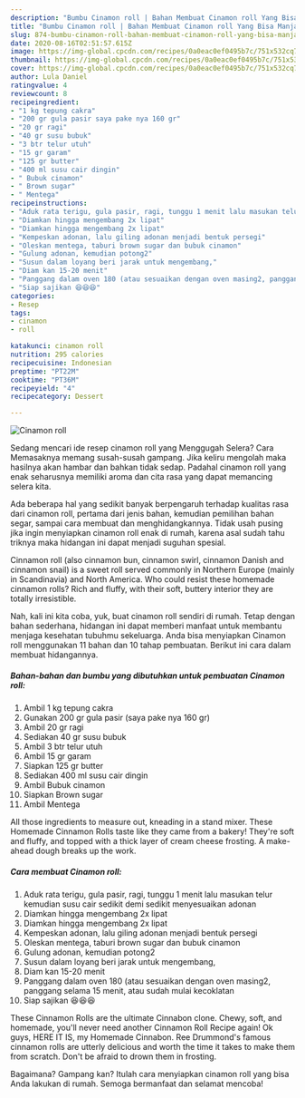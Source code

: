 ```yaml
---
description: "Bumbu Cinamon roll | Bahan Membuat Cinamon roll Yang Bisa Manjain Lidah"
title: "Bumbu Cinamon roll | Bahan Membuat Cinamon roll Yang Bisa Manjain Lidah"
slug: 874-bumbu-cinamon-roll-bahan-membuat-cinamon-roll-yang-bisa-manjain-lidah
date: 2020-08-16T02:51:57.615Z
image: https://img-global.cpcdn.com/recipes/0a0eac0ef0495b7c/751x532cq70/cinamon-roll-foto-resep-utama.jpg
thumbnail: https://img-global.cpcdn.com/recipes/0a0eac0ef0495b7c/751x532cq70/cinamon-roll-foto-resep-utama.jpg
cover: https://img-global.cpcdn.com/recipes/0a0eac0ef0495b7c/751x532cq70/cinamon-roll-foto-resep-utama.jpg
author: Lula Daniel
ratingvalue: 4
reviewcount: 8
recipeingredient:
- "1 kg tepung cakra"
- "200 gr gula pasir saya pake nya 160 gr"
- "20 gr ragi"
- "40 gr susu bubuk"
- "3 btr telur utuh"
- "15 gr garam"
- "125 gr butter"
- "400 ml susu cair dingin"
- " Bubuk cinamon"
- " Brown sugar"
- " Mentega"
recipeinstructions:
- "Aduk rata terigu, gula pasir, ragi, tunggu 1 menit lalu masukan telur kemudian susu cair sedikit demi sedikit menyesuaikan adonan"
- "Diamkan hingga mengembang 2x lipat"
- "Diamkan hingga mengembang 2x lipat"
- "Kempeskan adonan, lalu giling adonan menjadi bentuk persegi"
- "Oleskan mentega, taburi brown sugar dan bubuk cinamon"
- "Gulung adonan, kemudian potong2"
- "Susun dalam loyang beri jarak untuk mengembang,"
- "Diam kan 15-20 menit"
- "Panggang dalam oven 180 (atau sesuaikan dengan oven masing2, panggang selama 15 menit, atau sudah mulai kecoklatan"
- "Siap sajikan 😆😆😆"
categories:
- Resep
tags:
- cinamon
- roll

katakunci: cinamon roll 
nutrition: 295 calories
recipecuisine: Indonesian
preptime: "PT22M"
cooktime: "PT36M"
recipeyield: "4"
recipecategory: Dessert

---
```



![Cinamon roll](https://img-global.cpcdn.com/recipes/0a0eac0ef0495b7c/751x532cq70/cinamon-roll-foto-resep-utama.jpg)

Sedang mencari ide resep cinamon roll yang Menggugah Selera? Cara Memasaknya memang susah-susah gampang. Jika keliru mengolah maka hasilnya akan hambar dan bahkan tidak sedap. Padahal cinamon roll yang enak seharusnya memiliki aroma dan cita rasa yang dapat memancing selera kita.

Ada beberapa hal yang sedikit banyak berpengaruh terhadap kualitas rasa dari cinamon roll, pertama dari jenis bahan, kemudian pemilihan bahan segar, sampai cara membuat dan menghidangkannya. Tidak usah pusing jika ingin menyiapkan cinamon roll enak di rumah, karena asal sudah tahu triknya maka hidangan ini dapat menjadi suguhan spesial.

Cinnamon roll (also cinnamon bun, cinnamon swirl, cinnamon Danish and cinnamon snail) is a sweet roll served commonly in Northern Europe (mainly in Scandinavia) and North America. Who could resist these homemade cinnamon rolls? Rich and fluffy, with their soft, buttery interior they are totally irresistible.


Nah, kali ini kita coba, yuk, buat cinamon roll sendiri di rumah. Tetap dengan bahan sederhana, hidangan ini dapat memberi manfaat untuk membantu menjaga kesehatan tubuhmu sekeluarga. Anda bisa menyiapkan Cinamon roll menggunakan 11 bahan dan 10 tahap pembuatan. Berikut ini cara dalam membuat hidangannya.

<!--inarticleads1-->

##### Bahan-bahan dan bumbu yang dibutuhkan untuk pembuatan Cinamon roll:

1. Ambil 1 kg tepung cakra
1. Gunakan 200 gr gula pasir (saya pake nya 160 gr)
1. Ambil 20 gr ragi
1. Sediakan 40 gr susu bubuk
1. Ambil 3 btr telur utuh
1. Ambil 15 gr garam
1. Siapkan 125 gr butter
1. Sediakan 400 ml susu cair dingin
1. Ambil  Bubuk cinamon
1. Siapkan  Brown sugar
1. Ambil  Mentega


All those ingredients to measure out, kneading in a stand mixer. These Homemade Cinnamon Rolls taste like they came from a bakery! They&#39;re soft and fluffy, and topped with a thick layer of cream cheese frosting. A make-ahead dough breaks up the work. 

<!--inarticleads2-->

##### Cara membuat Cinamon roll:

1. Aduk rata terigu, gula pasir, ragi, tunggu 1 menit lalu masukan telur kemudian susu cair sedikit demi sedikit menyesuaikan adonan
1. Diamkan hingga mengembang 2x lipat
1. Diamkan hingga mengembang 2x lipat
1. Kempeskan adonan, lalu giling adonan menjadi bentuk persegi
1. Oleskan mentega, taburi brown sugar dan bubuk cinamon
1. Gulung adonan, kemudian potong2
1. Susun dalam loyang beri jarak untuk mengembang,
1. Diam kan 15-20 menit
1. Panggang dalam oven 180 (atau sesuaikan dengan oven masing2, panggang selama 15 menit, atau sudah mulai kecoklatan
1. Siap sajikan 😆😆😆


These Cinnamon Rolls are the ultimate Cinnabon clone. Chewy, soft, and homemade, you&#39;ll never need another Cinnamon Roll Recipe again! Ok guys, HERE IT IS, my Homemade Cinnabon. Ree Drummond&#39;s famous cinnamon rolls are utterly delicious and worth the time it takes to make them from scratch. Don&#39;t be afraid to drown them in frosting. 

Bagaimana? Gampang kan? Itulah cara menyiapkan cinamon roll yang bisa Anda lakukan di rumah. Semoga bermanfaat dan selamat mencoba!
